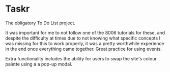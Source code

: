 # Taskr

The obligatory To Do List project.

It was important for me to not follow one of the 8006 tutorials for these, and despite the difficulty at times due to not knowing what specific concepts I was missing for this to work properly, it was a pretty worthwhile experience in the end once everything came together. Great practice for using events.

Extra functionality includes the ability for users to swap the site's colour palette using a a pop-up modal.
